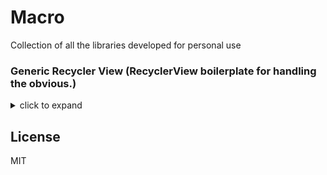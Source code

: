 # Macro

Collection of all the libraries developed for personal use

### Generic Recycler View (RecyclerView boilerplate for handling the obvious.)

<details>
<summary>click to expand</summary>

**STEP 1 :** Create a model for UI `MyModel` implementing `GrvModel` and override the `getDefaultValue()` as below:
```kotlin
data class MyModel(
    val name: String = ""
): GrvModel {
    override fun getDefaultValue(): String {
        return name
    }
}
```

Create Adapter Class Extending `GrvAdapter<T, ViewHolder>` where `T` is `DataType` which extends 
`GrvModel` as shown below:
```kotlin
// adapter class for the recycler view
class MovieAdapter : GrvAdapter<MyModel, MovieAdapter.MovieVh>() {

    override fun onCreateViewHolder(parent: ViewGroup, viewType: Int): MovieVh {
        
        // the inflate method takes layoutId and viewgroup to inflate the view
        // you must do this
        val view = inflate(R.layout.item_movie, parent)
        return MovieVh(view)
    }
}

```

Create `ViewHolder` Class Extending `GrvViewHolder<T, GrvRowClickListener>` where `T` is `DataType`
```kotlin
// view holder class which will be used in movie adapter
class MovieVh(itemView: View) : GrvViewHolder<MyModel, GrvRowClickListener>(itemView) {

    override fun onBind(model: MyModel, listener: GrvRowClickListener) {
        // if you donot want to fire the listener when the root view is clicked don't call super.
        super.onBind(model, listener)
        
        // update views here ; data is available in model
    }
}
```

Using the adapter `MovieAdapter`  
```kotlin
// instantiate
val adapter = MovieAdapter()

// set on click listener; must be set even if nothing is being performed
// else exception will be thrown
adapter.setGrvRowClickListener(object : GrvRowClickListener {
    override fun onGrvRowClick(position: Int, vararg obj: Any) {
        Log.i("BQ7CH72", "clicked @ $position we have obj[0]")
    }
})

// add new ; List<MyModel> is provided by getData()
adapter.addNewMultiple(getData())
```
</details>

License
----

MIT